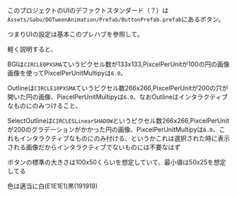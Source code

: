 このプロジェクトのUIのデファクトスタンダード（？）は`Assets/Gabu/DOTweenAnimation/Prefab/ButtonPrefab.prefab`にあるボタン。

つまりUIの設定は基本このプレハブを参照して。

軽く説明すると、

BGIは`CIRCLE0PXSMA`ていうピクセル数が133x133,PixcelPerUnitが100の円の画像画像を使ってPixcelPerUnitMultipyは`6.0`、

Outlineは`CIRCLE10PXSMA`ていうピクセル数266x266,PixcelPerUnitが200の穴が開いた円の画像、PixcelPerUnitMultipyは`6.0`、なおOutlineはインタラクティブなものにのみつけること、

SelectOutlineは`CIRCLESLinearSHADOW`というピクセル数266x266,PixcelPerUnitが200のグラデーションがかかった円の画像、PixcelPerUnitMultipyは`6.0`、これもインタラクティブなものにのみ付ける、というかこれは選択された時に表示される画像だからインタラクティブでないものには不要なはず

ボタンの標準の大きさは100x50くらいを想定していて、最小値は50x25を想定してる

色は適当に白(E1E1E1)黒(191919)
